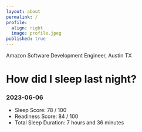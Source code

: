 ```yaml
---
layout: about
permalink: /
profile:
  align: right
  image: profile.jpeg
published: true
---
```


Amazon Software Development Engineer, Austin TX

# How did I sleep last night? 
### 2023-06-06
- Sleep Score: 78 / 100
- Readiness Score: 84 / 100 
- Total Sleep Duration: 7 hours and 36 minutes
